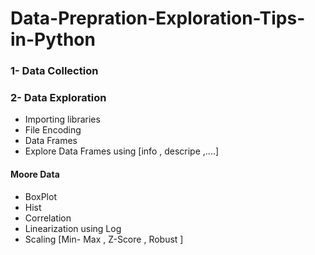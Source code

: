 # Data-Prepration-Exploration-Tips-in-Python

### 1- Data Collection 
### 2- Data Exploration
- Importing libraries
- File Encoding
- Data Frames 
- Explore Data Frames using [info , descripe ,....]
#### Moore Data
- BoxPlot
- Hist
- Correlation 
- Linearization using Log
- Scaling [Min- Max , Z-Score , Robust ]



